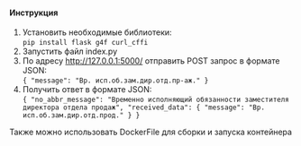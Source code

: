 #### Инструкция
1.  Установить необходимые библиотеки:  
   `pip install flask g4f curl_cffi`
2.  Запустить файл index.py
3.  По адресу http://127.0.0.1:5000/ отправить POST запрос в формате JSON:  
    `{
        "message": "Вр. исп.об.зам.дир.отд.пр-аж."
    }`
4. Получить ответ в формате JSON:  
`{
    "no_abbr_message": "Временно исполняющий обязанности заместителя директора отдела продаж",
    "received_data": {
        "message": "Вр. исп.об.зам.дир.отд.прод."
    }
}`  

Также можно использовать DockerFile для сборки и запуска контейнера